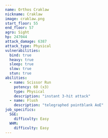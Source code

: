 ```yaml
---
name: Orthos Craklaw
nickname: Craklaw
image: craklaw.png
start_floor: 55
end_floor: 57
agro: Sight
hp: 247044
attack_damage: 6387
attack_type: Physical
vulnerabilities:
  bind: true
  heavy: true
  sleep: true
  slow: true
  stun: true
abilities:
  - name: Scissor Run
    potency: 60 (x3)
    type: Physical
    description: "instant 3-hit attack"
  - name: Flush
    description: "telegraphed pointblank AoE"
job_specifics:
  SGE:
    difficulty: Easy
  WHM:
    difficulty: Easy
---
```

